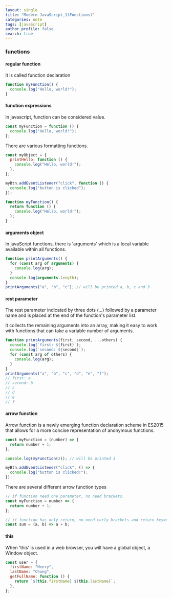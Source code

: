 ```yaml
---
layout: single
title: "Modern JavaScript_1(Functions)"
categories: note
tags: [javaScript]
author_profile: false
search: true
---
```


### functions

#### regular function

It is called function declaration

```javascript
function myFunction() {
  console.log("Hello, world!");
}
```

#### function expressions

In javascript, function can be considered value.

```javascript
const myFunction = function () {
  console.log("Hello, world!");
};
```

There are various formatting functions.

```javascript
const myObject = {
  printHello: function () {
    console.log("Hello, world!");
  },
};

myBtn.addEventListener("click", function () {
  console.log("button is clicked");
});

function myFunction() {
  return function () {
    console.log("Hello, world!");
  };
}
```

#### arguments object

In javaScript functions, there is 'arguments' which is a local variable available within all functions.

```javascript
function printArguments() {
  for (const arg of arguments) {
    console.log(arg);
  }
  console.log(arguments.length);
}
printArguments("a", "b", "c"); // will be printed a, b, c and 3
```

#### rest parameter

The rest parameter indicated by three dots (...) followed by a parameter name and is placed at the end of the function's parameter list.

It collects the remaining arguments into an array, making it easy to work with functions that can take a variable number of arguments.

```javascript
function printArguments(first, second, ...others) {
  console.log(`first: ${first}`);
  console.log(`second: ${second}`);
  for (const arg of others) {
    console.log(arg);
  }
}
printArguments("a", "b", "c", "d", "e", "f");
// first: a
// second: b
// c
// d
// e
// f
```

#### arrow function

Arrow function is a newly emerging function declaration scheme in ES2015 that allows for a more concise representation of anonymous functions.

```javascript
const myFunction = (number) => {
  return number + 1;
};

console.log(myFunction(2)); // will be printed 3

myBtn.addEventListener("click", () => {
  console.log("button is clicked!");
});
```

There are several different arrow function types

```javascript
// if function need one parameter, no need brackets.
const myFunction = number => {
  return number + 1;
};

// if function has only return, no need curly brackets and return keyword
const sum = (a, b) => a + b;
```

#### this

When 'this' is used in a web browser, you will have a global object, a Window object.

```javascript
const user = {
  firstName: "Henry",
  lastName: "Chung",
  getFullName: function () {
    return `${this.firstName} ${this.lastName}`;
  },
};
```

